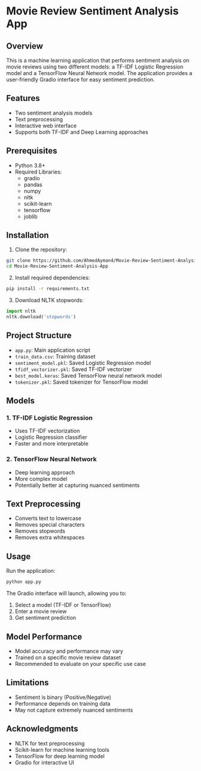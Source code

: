 # Movie Review Sentiment Analysis App

## Overview
This is a machine learning application that performs sentiment analysis on movie reviews using two different models: a TF-IDF Logistic Regression model and a TensorFlow Neural Network model. The application provides a user-friendly Gradio interface for easy sentiment prediction.

## Features
- Two sentiment analysis models
- Text preprocessing
- Interactive web interface
- Supports both TF-IDF and Deep Learning approaches

## Prerequisites
- Python 3.8+
- Required Libraries:
  - gradio
  - pandas
  - numpy
  - nltk
  - scikit-learn
  - tensorflow
  - joblib

## Installation

1. Clone the repository:
```bash
git clone https://github.com/AhmedAyman4/Movie-Review-Sentiment-Analysis-App.git
cd Movie-Review-Sentiment-Analysis-App
```

2. Install required dependencies:
```bash
pip install -r requirements.txt
```

3. Download NLTK stopwords:
```python
import nltk
nltk.download('stopwords')
```

## Project Structure
- `app.py`: Main application script
- `train_data.csv`: Training dataset
- `sentiment_model.pkl`: Saved Logistic Regression model
- `tfidf_vectorizer.pkl`: Saved TF-IDF vectorizer
- `best_model.keras`: Saved TensorFlow neural network model
- `tokenizer.pkl`: Saved tokenizer for TensorFlow model

## Models
### 1. TF-IDF Logistic Regression
- Uses TF-IDF vectorization
- Logistic Regression classifier
- Faster and more interpretable

### 2. TensorFlow Neural Network
- Deep learning approach
- More complex model
- Potentially better at capturing nuanced sentiments

## Text Preprocessing
- Converts text to lowercase
- Removes special characters
- Removes stopwords
- Removes extra whitespaces

## Usage
Run the application:
```bash
python app.py
```

The Gradio interface will launch, allowing you to:
1. Select a model (TF-IDF or TensorFlow)
2. Enter a movie review
3. Get sentiment prediction

## Model Performance
- Model accuracy and performance may vary
- Trained on a specific movie review dataset
- Recommended to evaluate on your specific use case

## Limitations
- Sentiment is binary (Positive/Negative)
- Performance depends on training data
- May not capture extremely nuanced sentiments

## Acknowledgments
- NLTK for text preprocessing
- Scikit-learn for machine learning tools
- TensorFlow for deep learning model
- Gradio for interactive UI
